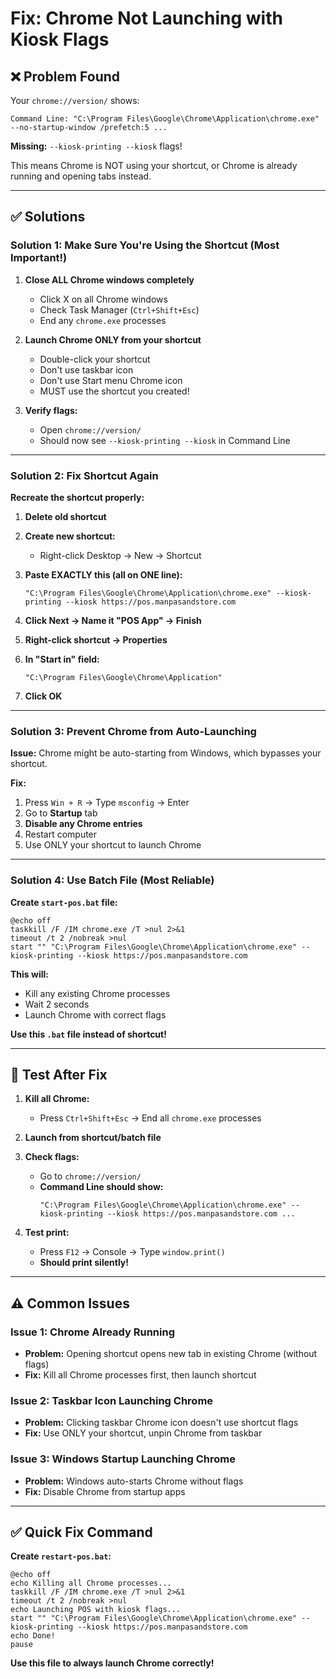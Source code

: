 # Fix: Chrome Not Launching with Kiosk Flags

## ❌ Problem Found

Your `chrome://version/` shows:
```
Command Line: "C:\Program Files\Google\Chrome\Application\chrome.exe" --no-startup-window /prefetch:5 ...
```

**Missing:** `--kiosk-printing --kiosk` flags!

This means Chrome is NOT using your shortcut, or Chrome is already running and opening tabs instead.

---

## ✅ Solutions

### **Solution 1: Make Sure You're Using the Shortcut (Most Important!)**

1. **Close ALL Chrome windows completely**
   - Click X on all Chrome windows
   - Check Task Manager (`Ctrl+Shift+Esc`)
   - End any `chrome.exe` processes

2. **Launch Chrome ONLY from your shortcut**
   - Double-click your shortcut
   - Don't use taskbar icon
   - Don't use Start menu Chrome icon
   - MUST use the shortcut you created!

3. **Verify flags:**
   - Open `chrome://version/`
   - Should now see `--kiosk-printing --kiosk` in Command Line

---

### **Solution 2: Fix Shortcut Again**

**Recreate the shortcut properly:**

1. **Delete old shortcut**

2. **Create new shortcut:**
   - Right-click Desktop → New → Shortcut

3. **Paste EXACTLY this (all on ONE line):**
   ```
   "C:\Program Files\Google\Chrome\Application\chrome.exe" --kiosk-printing --kiosk https://pos.manpasandstore.com
   ```

4. **Click Next → Name it "POS App" → Finish**

5. **Right-click shortcut → Properties**

6. **In "Start in" field:**
   ```
   "C:\Program Files\Google\Chrome\Application"
   ```

7. **Click OK**

---

### **Solution 3: Prevent Chrome from Auto-Launching**

**Issue:** Chrome might be auto-starting from Windows, which bypasses your shortcut.

**Fix:**
1. Press `Win + R` → Type `msconfig` → Enter
2. Go to **Startup** tab
3. **Disable any Chrome entries**
4. Restart computer
5. Use ONLY your shortcut to launch Chrome

---

### **Solution 4: Use Batch File (Most Reliable)**

**Create `start-pos.bat` file:**

```batch
@echo off
taskkill /F /IM chrome.exe /T >nul 2>&1
timeout /t 2 /nobreak >nul
start "" "C:\Program Files\Google\Chrome\Application\chrome.exe" --kiosk-printing --kiosk https://pos.manpasandstore.com
```

**This will:**
- Kill any existing Chrome processes
- Wait 2 seconds
- Launch Chrome with correct flags

**Use this `.bat` file instead of shortcut!**

---

## 🧪 Test After Fix

1. **Kill all Chrome:**
   - Press `Ctrl+Shift+Esc` → End all `chrome.exe` processes

2. **Launch from shortcut/batch file**

3. **Check flags:**
   - Go to `chrome://version/`
   - **Command Line should show:**
     ```
     "C:\Program Files\Google\Chrome\Application\chrome.exe" --kiosk-printing --kiosk https://pos.manpasandstore.com ...
     ```

4. **Test print:**
   - Press `F12` → Console → Type `window.print()`
   - **Should print silently!**

---

## ⚠️ Common Issues

### **Issue 1: Chrome Already Running**
- **Problem:** Opening shortcut opens new tab in existing Chrome (without flags)
- **Fix:** Kill all Chrome processes first, then launch shortcut

### **Issue 2: Taskbar Icon Launching Chrome**
- **Problem:** Clicking taskbar Chrome icon doesn't use shortcut flags
- **Fix:** Use ONLY your shortcut, unpin Chrome from taskbar

### **Issue 3: Windows Startup Launching Chrome**
- **Problem:** Windows auto-starts Chrome without flags
- **Fix:** Disable Chrome from startup apps

---

## ✅ Quick Fix Command

**Create `restart-pos.bat`:**

```batch
@echo off
echo Killing all Chrome processes...
taskkill /F /IM chrome.exe /T >nul 2>&1
timeout /t 2 /nobreak >nul
echo Launching POS with kiosk flags...
start "" "C:\Program Files\Google\Chrome\Application\chrome.exe" --kiosk-printing --kiosk https://pos.manpasandstore.com
echo Done!
pause
```

**Use this file to always launch Chrome correctly!**




